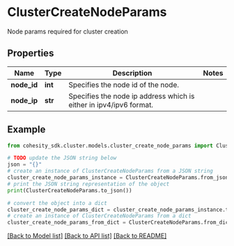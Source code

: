 # ClusterCreateNodeParams

Node params required for cluster creation

## Properties

Name | Type | Description | Notes
------------ | ------------- | ------------- | -------------
**node_id** | **int** | Specifies the node id of the node. | 
**node_ip** | **str** | Specifies the node ip address which is either in ipv4/ipv6 format. | 

## Example

```python
from cohesity_sdk.cluster.models.cluster_create_node_params import ClusterCreateNodeParams

# TODO update the JSON string below
json = "{}"
# create an instance of ClusterCreateNodeParams from a JSON string
cluster_create_node_params_instance = ClusterCreateNodeParams.from_json(json)
# print the JSON string representation of the object
print(ClusterCreateNodeParams.to_json())

# convert the object into a dict
cluster_create_node_params_dict = cluster_create_node_params_instance.to_dict()
# create an instance of ClusterCreateNodeParams from a dict
cluster_create_node_params_from_dict = ClusterCreateNodeParams.from_dict(cluster_create_node_params_dict)
```
[[Back to Model list]](../README.md#documentation-for-models) [[Back to API list]](../README.md#documentation-for-api-endpoints) [[Back to README]](../README.md)


